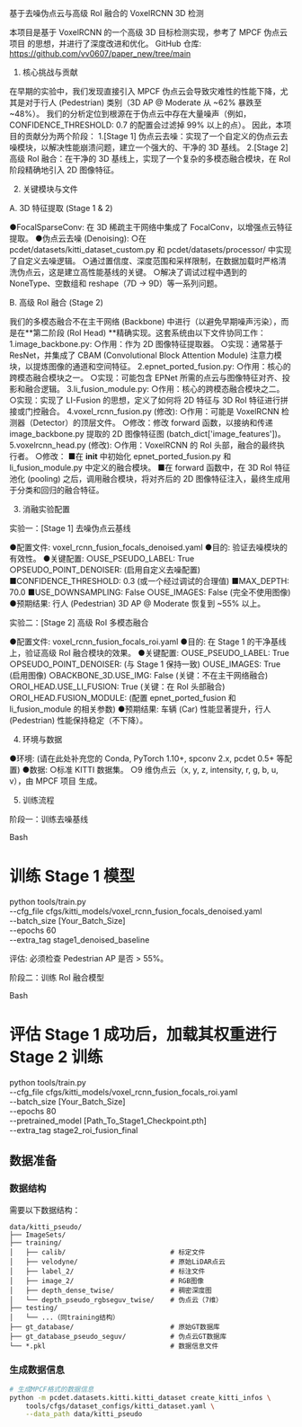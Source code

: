 
基于去噪伪点云与高级 RoI 融合的 VoxelRCNN 3D 检测

本项目是基于 VoxelRCNN 的一个高级 3D 目标检测实现，参考了 MPCF 伪点云项目 的思想，并进行了深度改进和优化。
GitHub 仓库: https://github.com/vv0607/paper_new/tree/main

1. 核心挑战与贡献

在早期的实验中，我们发现直接引入 MPCF 伪点云会导致灾难性的性能下降，尤其是对于行人 (Pedestrian) 类别（3D AP @ Moderate 从 ~62% 暴跌至 ~48%）。
我们的分析定位到根源在于伪点云中存在大量噪声（例如，CONFIDENCE_THRESHOLD: 0.7 的配置会过滤掉 99% 以上的点）。
因此，本项目的贡献分为两个阶段：
1.[Stage 1] 伪点云去噪：实现了一个自定义的伪点云去噪模块，以解决性能崩溃问题，建立一个强大的、干净的 3D 基线。
2.[Stage 2] 高级 RoI 融合：在干净的 3D 基线上，实现了一个复杂的多模态融合模块，在 RoI 阶段精确地引入 2D 图像特征。

2. 关键模块与文件


A. 3D 特征提取 (Stage 1 & 2)

●FocalSparseConv: 在 3D 稀疏主干网络中集成了 FocalConv，以增强点云特征提取。
●伪点云去噪 (Denoising):
○在 pcdet/datasets/kitti_dataset_custom.py 和 pcdet/datasets/processor/ 中实现了自定义去噪逻辑。
○通过置信度、深度范围和采样限制，在数据加载时严格清洗伪点云，这是建立高性能基线的关键。
○解决了调试过程中遇到的 NoneType、空数组和 reshape（7D -> 9D）等一系列问题。

B. 高级 RoI 融合 (Stage 2)

我们的多模态融合不在主干网络 (Backbone) 中进行（以避免早期噪声污染），而是在**第二阶段 (RoI Head) **精确实现。这套系统由以下文件协同工作：
1.image_backbone.py:
○作用：作为 2D 图像特征提取器。
○实现：通常基于 ResNet，并集成了 CBAM (Convolutional Block Attention Module) 注意力模块，以提炼图像的通道和空间特征。
2.epnet_ported_fusion.py:
○作用：核心的跨模态融合模块之一。
○实现：可能包含 EPNet 所需的点云与图像特征对齐、投影和融合逻辑。
3.li_fusion_module.py:
○作用：核心的跨模态融合模块之二。
○实现：实现了 LI-Fusion 的思想，定义了如何将 2D 特征与 3D RoI 特征进行拼接或门控融合。
4.voxel_rcnn_fusion.py (修改):
○作用：可能是 VoxelRCNN 检测器（Detector）的顶层文件。
○修改：修改 forward 函数，以接纳和传递 image_backbone.py 提取的 2D 图像特征图 (batch_dict['image_features'])。
5.voxelrcnn_head.py (修改):
○作用：VoxelRCNN 的 RoI 头部，融合的最终执行者。
○修改：
■在 __init__ 中初始化 epnet_ported_fusion.py 和 li_fusion_module.py 中定义的融合模块。
■在 forward 函数中，在 3D RoI 特征池化 (pooling) 之后，调用融合模块，将对齐后的 2D 图像特征注入，最终生成用于分类和回归的融合特征。

3. 消融实验配置


实验一：[Stage 1] 去噪伪点云基线

●配置文件: voxel_rcnn_fusion_focals_denoised.yaml
●目的: 验证去噪模块的有效性。
●关键配置:
○USE_PSEUDO_LABEL: True
○PSEUDO_POINT_DENOISER: (启用自定义去噪配置)
■CONFIDENCE_THRESHOLD: 0.3 (或一个经过调试的合理值)
■MAX_DEPTH: 70.0
■USE_DOWNSAMPLING: False
○USE_IMAGES: False (完全不使用图像)
●预期结果: 行人 (Pedestrian) 3D AP @ Moderate 恢复到 ~55% 以上。

实验二：[Stage 2] 高级 RoI 多模态融合

●配置文件: voxel_rcnn_fusion_focals_roi.yaml
●目的: 在 Stage 1 的干净基线上，验证高级 RoI 融合模块的效果。
●关键配置:
○USE_PSEUDO_LABEL: True
○PSEUDO_POINT_DENOISER: (与 Stage 1 保持一致)
○USE_IMAGES: True (启用图像)
○BACKBONE_3D.USE_IMG: False (关键：不在主干网络融合)
○ROI_HEAD.USE_LI_FUSION: True (关键：在 RoI 头部融合)
○ROI_HEAD.FUSION_MODULE: (配置 epnet_ported_fusion 和 li_fusion_module 的相关参数)
●预期结果: 车辆 (Car) 性能显著提升，行人 (Pedestrian) 性能保持稳定（不下降）。

4. 环境与数据

●环境: (请在此处补充您的 Conda, PyTorch 1.10+, spconv 2.x, pcdet 0.5+ 等配置)
●数据:
○标准 KITTI 数据集。
○9 维伪点云（x, y, z, intensity, r, g, b, u, v），由 MPCF 项目 生成。

5. 训练流程


阶段一：训练去噪基线


Bash


# 训练 Stage 1 模型
python tools/train.py \
    --cfg_file cfgs/kitti_models/voxel_rcnn_fusion_focals_denoised.yaml \
    --batch_size [Your_Batch_Size] \
    --epochs 60 \
    --extra_tag stage1_denoised_baseline

评估: 必须检查 Pedestrian AP 是否 > 55%。

阶段二：训练 RoI 融合模型


Bash


# 评估 Stage 1 成功后，加载其权重进行 Stage 2 训练
python tools/train.py \
    --cfg_file cfgs/kitti_models/voxel_rcnn_fusion_focals_roi.yaml \
    --batch_size [Your_Batch_Size] \
    --epochs 80 \
    --pretrained_model [Path_To_Stage1_Checkpoint.pth] \
    --extra_tag stage2_roi_fusion_final


## 数据准备

###  数据结构

需要以下数据结构：

```
data/kitti_pseudo/
├── ImageSets/
├── training/
│   ├── calib/                          # 标定文件
│   ├── velodyne/                       # 原始LiDAR点云
│   ├── label_2/                        # 标注文件
│   ├── image_2/                        # RGB图像
│   ├── depth_dense_twise/              # 稠密深度图
│   └── depth_pseudo_rgbseguv_twise/    # 伪点云（7维）
├── testing/
│   └── ...（同training结构）
├── gt_database/                        # 原始GT数据库
├── gt_database_pseudo_seguv/           # 伪点云GT数据库
└── *.pkl                               # 数据信息文件
```

###  生成数据信息

```bash
# 生成MPCF格式的数据信息
python -m pcdet.datasets.kitti.kitti_dataset create_kitti_infos \
    tools/cfgs/dataset_configs/kitti_dataset.yaml \
    --data_path data/kitti_pseudo
```

